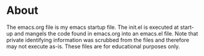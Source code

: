 # About
The emacs.org file is my emacs startup file. 
The init.el is executed at start-up and mangels the code found in emacs.org into an emacs.el file.
Note that private identifying information was scrubbed from the files and therefore may not execute as-is.
These files are for educational purposes only.